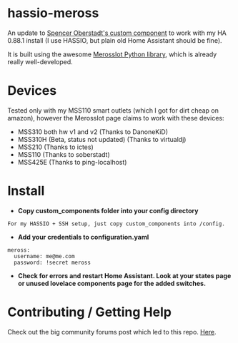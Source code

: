
hassio-meross
============

An update to [Spencer Oberstadt's custom component](https://github.com/soberstadt/homeassistant-config/blob/master/custom_components/meross.py) to work with my HA 0.88.1 install (I use HASSIO, but plain old Home Assistant should be fine).

It is built using the awesome [MerossIot Python library](https://github.com/albertogeniola/MerossIot), which is already really well-developed.

Devices
============

Tested only with my MSS110 smart outlets (which I got for dirt cheap on amazon), however the MerossIot page claims to work with these devices:
- MSS310 both hw v1 and v2 (Thanks to DanoneKiD)
- MSS310H (Beta, status not updated) (Thanks to virtualdj)
- MSS210 (Thanks to ictes)
- MSS110 (Thanks to soberstadt)
- MSS425E (Thanks to ping-localhost)


Install
============

- **Copy custom_components folder into your config directory**
```
For my HASSIO + SSH setup, just copy custom_components into /config.
```

- **Add your credentials to configuration.yaml**
```
meross:
  username: me@me.com
  password: !secret meross
```
- **Check for errors and restart Home Assistant. Look at your states page or unused lovelace components page for the added switches.**



Contributing / Getting Help
============

Check out the big community forums post which led to this repo. [Here](https://community.home-assistant.io/t/are-meross-switches-compatible-with-any-existing-components/51548).
